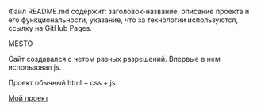 Файл README.md содержит:
заголовок-название,
описание проекта и его функциональности,
указание, что за технологии используются,
ссылку на GitHub Pages.

MESTO

Сайт создавался с четом разных разрешений.
Впервые в нем использовал js.



Проект обычный html + css + js

[Мой проект](https://mskalexey.github.io/mesto/)